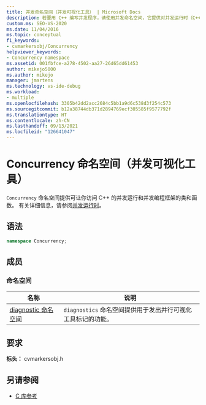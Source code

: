 ```yaml
---
title: 并发命名空间（并发可视化工具） | Microsoft Docs
description: 若要用 C++ 编写并发程序，请使用并发命名空间，它提供对并发运行时（C++ 的并发框架）的访问权限。
custom.ms: SEO-VS-2020
ms.date: 11/04/2016
ms.topic: conceptual
f1_keywords:
- cvmarkersobj/Concurrency
helpviewer_keywords:
- Concurrency namespace
ms.assetid: 001fbfce-a278-4502-aa27-26d65dd61453
author: mikejo5000
ms.author: mikejo
manager: jmartens
ms.technology: vs-ide-debug
ms.workload:
- multiple
ms.openlocfilehash: 3305b42dd2acc2684c5bb1a9d6c538d3f254c573
ms.sourcegitcommit: b12a38744db371d2894769ecf305585f9577792f
ms.translationtype: HT
ms.contentlocale: zh-CN
ms.lasthandoff: 09/13/2021
ms.locfileid: "126641047"
---
```

# <a name="concurrency-namespace-concurrency-visualizer"></a>Concurrency 命名空间（并发可视化工具）
`Concurrency` 命名空间提供可让你访问 C++ 的并发运行和并发编程框架的类和函数。 有关详细信息，请参阅[并发运行时](/cpp/parallel/concrt/concurrency-runtime)。

## <a name="syntax"></a>语法

```cpp
namespace Concurrency;
```

## <a name="members"></a>成员

### <a name="namespaces"></a>命名空间

|名称|说明|
|----------|-----------------|
|[diagnostic 命名空间](../profiling/diagnostic-namespace.md)|`diagnostics` 命名空间提供用于发出并行可视化工具标记的功能。|

## <a name="requirements"></a>要求
 **标头：** cvmarkersobj.h

## <a name="see-also"></a>另请参阅
- [C 库参考](../profiling/c-library-reference.md)